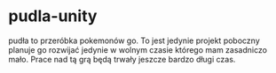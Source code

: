 # pudla-unity
pudła to przeróbka pokemonów go. To jest jedynie projekt poboczny planuje go rozwijać jedynie w wolnym czasie którego mam zasadniczo mało. Prace nad tą grą będą trwały jeszcze bardzo długi czas.
